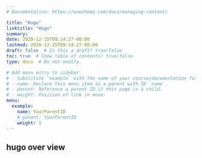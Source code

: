 ```yaml
---
# Documentation: https://wowchemy.com/docs/managing-content/

title: "Hugo"
linktitle: "Hugo"
summary:
date: 2020-12-15T09:14:27-08:00
lastmod: 2020-12-15T09:14:27-08:00
draft: false  # Is this a draft? true/false
toc: true  # Show table of contents? true/false
type: docs  # Do not modify.

# Add menu entry to sidebar.
# - Substitute `example` with the name of your course/documentation folder.
# - name: Declare this menu item as a parent with ID `name`.
# - parent: Reference a parent ID if this page is a child.
# - weight: Position of link in menu.
menu:
  example:
    name: YourParentID
    # parent: YourParentID
    weight: 1
---
```


## hugo over view